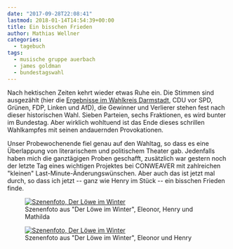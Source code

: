 ```yaml
---
date: "2017-09-28T22:08:41"
lastmod: 2018-01-14T14:54:39+00:00
title: Ein bisschen Frieden
author: Mathias Wellner
categories:
  - tagebuch
tags:
  - musische gruppe auerbach
  - james goldman
  - bundestagswahl
---
```

Nach hektischen Zeiten kehrt wieder etwas Ruhe ein. Die Stimmen sind ausgezählt (hier die [Ergebnisse im Wahlkreis Darmstadt](https://www.welt.de/politik/bundestagswahl/article168296878/Ergebnis-und-Wahlsieger-im-Wahlkreis-186.html), CDU vor SPD, Grünen, FDP, Linken und AfD), die Gewinner und Verlierer stehen fest nach dieser historischen Wahl. Sieben Parteien, sechs Fraktionen, es wird bunter im Bundestag. Aber wirklich wohltuend ist das Ende dieses schrillen Wahlkampfes mit seinen andauernden Provokationen. 

<!--more-->

Unser Probewochenende fiel genau auf den Wahltag, so dass es eine Überlappung von literarischem und politischem Theater gab. Jedenfalls haben mich die ganztägigen Proben geschafft, zusätzlich war gestern noch der letzte Tag eines wichtigen Projektes bei CONWEAVER mit zahlreichen "kleinen" Last-Minute-Änderungswünschen. Aber auch das ist jetzt mal durch, so dass ich jetzt -- ganz wie Henry im Stück -- ein bisschen Frieden finde.

<figure style="max-width: 40rem;">
  <a href="https://www.flickr.com/photos/mwellner/37329777792" title="Szenenfoto, Der Löwe im Winter">
    <img srcset="https://farm5.staticflickr.com/4470/37329777792_4067ba28c7_n.jpg 320w, https://farm5.staticflickr.com/4470/37329777792_4067ba28c7_z.jpg 640w, https://farm5.staticflickr.com/4470/37329777792_4067ba28c7_c.jpg 800w, https://farm5.staticflickr.com/4470/37329777792_884a680563_h.jpg 1600w, https://farm5.staticflickr.com/4470/37329777792_a03fa02f72_k.jpg 2048w" src="https://farm5.staticflickr.com/4470/37329777792_4067ba28c7_b.jpg" title="Szenenfoto, Der Löwe im Winter">
  </a>
  <figcaption>Szenenfoto aus "Der Löwe im Winter", Eleonor, Henry und Mathilda</figcaption>
</figure>

<figure style="max-width: 40rem;">
  <a href="https://www.flickr.com/photos/mwellner/37359531431" title="Szenenfoto, Der Löwe im Winter">
    <img srcset="https://farm5.staticflickr.com/4334/37359531431_5cfb59f087_n.jpg 320w, https://farm5.staticflickr.com/4334/37359531431_5cfb59f087_z.jpg 640w, https://farm5.staticflickr.com/4334/37359531431_5cfb59f087_c.jpg 800w, https://farm5.staticflickr.com/4334/37359531431_d08bbb2e75_h.jpg 1600w, https://farm5.staticflickr.com/4334/37359531431_ade4b56411_k.jpg 2048w" src="https://farm5.staticflickr.com/4334/37359531431_5cfb59f087_b.jpg" title="Szenenfoto, Der Löwe im Winter">
  </a>
  <figcaption>Szenenfoto aus "Der Löwe im Winter", Eleonor und Henry</figcaption>
</figure>

